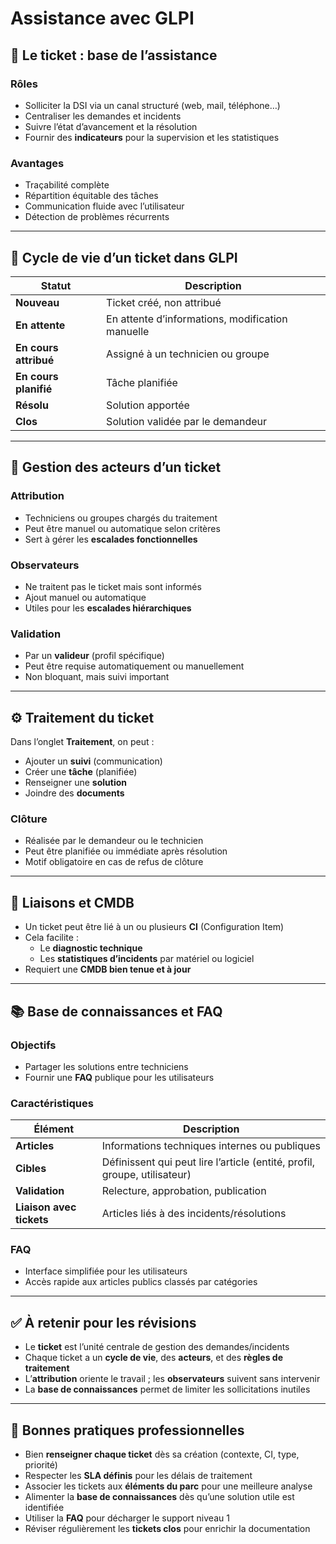 # Assistance avec GLPI
## 🎫 Le ticket : base de l’assistance

### Rôles

- Solliciter la DSI via un canal structuré (web, mail, téléphone…)
- Centraliser les demandes et incidents
- Suivre l’état d’avancement et la résolution
- Fournir des **indicateurs** pour la supervision et les statistiques

### Avantages

- Traçabilité complète
- Répartition équitable des tâches
- Communication fluide avec l’utilisateur
- Détection de problèmes récurrents

---

## 🔁 Cycle de vie d’un ticket dans GLPI

|Statut|Description|
|---|---|
|**Nouveau**|Ticket créé, non attribué|
|**En attente**|En attente d’informations, modification manuelle|
|**En cours attribué**|Assigné à un technicien ou groupe|
|**En cours planifié**|Tâche planifiée|
|**Résolu**|Solution apportée|
|**Clos**|Solution validée par le demandeur|

---

## 👤 Gestion des acteurs d’un ticket

### Attribution

- Techniciens ou groupes chargés du traitement
- Peut être manuel ou automatique selon critères
- Sert à gérer les **escalades fonctionnelles**

### Observateurs

- Ne traitent pas le ticket mais sont informés
- Ajout manuel ou automatique
- Utiles pour les **escalades hiérarchiques**

### Validation

- Par un **valideur** (profil spécifique)
- Peut être requise automatiquement ou manuellement
- Non bloquant, mais suivi important

---

## ⚙️ Traitement du ticket

Dans l’onglet **Traitement**, on peut :

- Ajouter un **suivi** (communication)
- Créer une **tâche** (planifiée)
- Renseigner une **solution**
- Joindre des **documents**

### Clôture

- Réalisée par le demandeur ou le technicien
- Peut être planifiée ou immédiate après résolution
- Motif obligatoire en cas de refus de clôture

---

## 🔗 Liaisons et CMDB

- Un ticket peut être lié à un ou plusieurs **CI** (Configuration Item)
- Cela facilite :
    - Le **diagnostic technique**
    - Les **statistiques d’incidents** par matériel ou logiciel
- Requiert une **CMDB bien tenue et à jour**

---

## 📚 Base de connaissances et FAQ

### Objectifs

- Partager les solutions entre techniciens
- Fournir une **FAQ** publique pour les utilisateurs

### Caractéristiques

|Élément|Description|
|---|---|
|**Articles**|Informations techniques internes ou publiques|
|**Cibles**|Définissent qui peut lire l’article (entité, profil, groupe, utilisateur)|
|**Validation**|Relecture, approbation, publication|
|**Liaison avec tickets**|Articles liés à des incidents/résolutions|

### FAQ

- Interface simplifiée pour les utilisateurs
- Accès rapide aux articles publics classés par catégories

---

## ✅ À retenir pour les révisions

- Le **ticket** est l’unité centrale de gestion des demandes/incidents
- Chaque ticket a un **cycle de vie**, des **acteurs**, et des **règles de traitement**
- L’**attribution** oriente le travail ; les **observateurs** suivent sans intervenir
- La **base de connaissances** permet de limiter les sollicitations inutiles

---

## 📌 Bonnes pratiques professionnelles

- Bien **renseigner chaque ticket** dès sa création (contexte, CI, type, priorité)
- Respecter les **SLA définis** pour les délais de traitement
- Associer les tickets aux **éléments du parc** pour une meilleure analyse
- Alimenter la **base de connaissances** dès qu’une solution utile est identifiée
- Utiliser la **FAQ** pour décharger le support niveau 1
- Réviser régulièrement les **tickets clos** pour enrichir la documentation